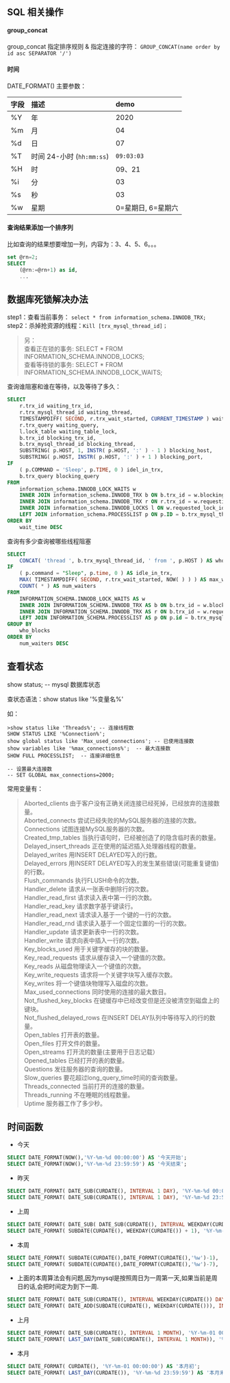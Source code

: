 ## SQL 相关操作

#### group_concat

group_concat 指定排序规则 & 指定连接的字符：
`GROUP_CONCAT(name order by id asc SEPARATOR '/')`


#### 时间

DATE_FORMAT() 主要参数：

|字段 |描述 |demo |
|:---- |:---- |:---- |
|%Y |年 |2020 |
|%m |月 |04 |
|%d |日 |07 |
|%T |时间 24-小时 (`hh:mm:ss`) |`09:03:03` |
|%H |时 |09、21|
|%i |分 |03 |
|%s |秒 |03 |
|%w |星期 |0=星期日, 6=星期六 |

#### 查询结果添加一个排序列

比如查询的结果想要增加一列，内容为：3、4、5、6。。。
```sql
set @rn=2;
SELECT
    (@rn:=@rn+1) as id,
    ...
```

## 数据库死锁解决办法
step1：查看当前事务： `select * from information_schema.INNODB_TRX;`
step2：杀掉抢资源的线程：`Kill [trx_mysql_thread_id]；`

> 另：  
> 查看正在锁的事务: SELECT * FROM INFORMATION_SCHEMA.INNODB_LOCKS;  
> 查看等待锁的事务: SELECT * FROM INFORMATION_SCHEMA.INNODB_LOCK_WAITS;

查询谁阻塞和谁在等待，以及等待了多久：
```sql
SELECT
    r.trx_id waiting_trx_id,
    r.trx_mysql_thread_id waiting_thread,
    TIMESTAMPDIFF( SECOND, r.trx_wait_started, CURRENT_TIMESTAMP ) wait_time,
    r.trx_query waiting_query,
    l.lock_table waiting_table_lock,
    b.trx_id blocking_trx_id,
    b.trx_mysql_thread_id blocking_thread,
    SUBSTRING( p.HOST, 1, INSTR( p.HOST, ':' ) - 1 ) blocking_host,
    SUBSTRING( p.HOST, INSTR( p.HOST, ':' ) + 1 ) blocking_port,
IF
    ( p.COMMAND = 'Sleep', p.TIME, 0 ) idel_in_trx,
    b.trx_query blocking_query 
FROM
    information_schema.INNODB_LOCK_WAITS w
    INNER JOIN information_schema.INNODB_TRX b ON b.trx_id = w.blocking_trx_id
    INNER JOIN information_schema.INNODB_TRX r ON r.trx_id = w.requesting_trx_id
    INNER JOIN information_schema.INNODB_LOCKS l ON w.requested_lock_id = l.lock_id
    LEFT JOIN information_schema.PROCESSLIST p ON p.ID = b.trx_mysql_thread_id 
ORDER BY
    wait_time DESC
```

查询有多少查询被哪些线程阻塞
```sql
SELECT
    CONCAT( 'thread ', b.trx_mysql_thread_id, ' from ', p.HOST ) AS who_blocks,
IF
    ( p.command = "Sleep", p.time, 0 ) AS idle_in_trx,
    MAX( TIMESTAMPDIFF( SECOND, r.trx_wait_started, NOW( ) ) ) AS max_wait_time,
    COUNT( * ) AS num_waiters 
FROM
    INFORMATION_SCHEMA.INNODB_LOCK_WAITS AS w
    INNER JOIN INFORMATION_SCHEMA.INNODB_TRX AS b ON b.trx_id = w.blocking_trx_id
    INNER JOIN INFORMATION_SCHEMA.INNODB_TRX AS r ON b.trx_id = w.requesting_trx_id
    LEFT JOIN INFORMATION_SCHEMA.PROCESSLIST AS p ON p.id = b.trx_mysql_thread_id 
GROUP BY
    who_blocks 
ORDER BY
    num_waiters DESC
```

## 查看状态
show status;  -- mysql 数据库状态

查状态语法：show status like '%变量名%'

如：
``` mysql
>show status like 'Threads%'; -- 连接线程数  
SHOW STATUS LIKE '%Connection%';    
show global status like 'Max_used_connections'; -- 已使用连接数  
show variables like '%max_connections%';  -- 最大连接数  
SHOW FULL PROCESSLIST;  -- 连接详细信息  
```

```
-- 设置最大连接数
-- SET GLOBAL max_connections=2000;
```

常用变量有：
>Aborted_clients 由于客户没有正确关闭连接已经死掉，已经放弃的连接数量。   
Aborted_connects 尝试已经失败的MySQL服务器的连接的次数。  
Connections 试图连接MySQL服务器的次数。  
Created_tmp_tables 当执行语句时，已经被创造了的隐含临时表的数量。  
Delayed_insert_threads 正在使用的延迟插入处理器线程的数量。  
Delayed_writes 用INSERT DELAYED写入的行数。  
Delayed_errors 用INSERT DELAYED写入的发生某些错误(可能重复键值)的行数。  
Flush_commands 执行FLUSH命令的次数。  
Handler_delete 请求从一张表中删除行的次数。  
Handler_read_first 请求读入表中第一行的次数。  
Handler_read_key 请求数字基于键读行。  
Handler_read_next 请求读入基于一个键的一行的次数。  
Handler_read_rnd 请求读入基于一个固定位置的一行的次数。  
Handler_update 请求更新表中一行的次数。  
Handler_write 请求向表中插入一行的次数。  
Key_blocks_used 用于关键字缓存的块的数量。  
Key_read_requests 请求从缓存读入一个键值的次数。  
Key_reads 从磁盘物理读入一个键值的次数。  
Key_write_requests 请求将一个关键字块写入缓存次数。  
Key_writes 将一个键值块物理写入磁盘的次数。  
Max_used_connections 同时使用的连接的最大数目。  
Not_flushed_key_blocks 在键缓存中已经改变但是还没被清空到磁盘上的键块。  
Not_flushed_delayed_rows 在INSERT DELAY队列中等待写入的行的数量。  
Open_tables 打开表的数量。  
Open_files 打开文件的数量。  
Open_streams 打开流的数量(主要用于日志记载）  
Opened_tables 已经打开的表的数量。  
Questions 发往服务器的查询的数量。  
Slow_queries 要花超过long_query_time时间的查询数量。  
Threads_connected 当前打开的连接的数量。  
Threads_running 不在睡眠的线程数量。  
Uptime 服务器工作了多少秒。  


## 时间函数

- 今天

``` sql
SELECT DATE_FORMAT(NOW(),'%Y-%m-%d 00:00:00') AS '今天开始';
SELECT DATE_FORMAT(NOW(),'%Y-%m-%d 23:59:59') AS '今天结束';
```

- 昨天
``` sql
SELECT DATE_FORMAT( DATE_SUB(CURDATE(), INTERVAL 1 DAY), '%Y-%m-%d 00:00:00') AS '昨天开始';
SELECT DATE_FORMAT( DATE_SUB(CURDATE(), INTERVAL 1 DAY), '%Y-%m-%d 23:59:59') AS '昨天结束';
```

- 上周
``` sql
SELECT DATE_FORMAT( DATE_SUB( DATE_SUB(CURDATE(), INTERVAL WEEKDAY(CURDATE()) DAY), INTERVAL 1 WEEK), '%Y-%m-%d 00:00:00') AS '上周一';
SELECT DATE_FORMAT( SUBDATE(CURDATE(), WEEKDAY(CURDATE()) + 1), '%Y-%m-%d 23:59:59') AS '上周末';
```

- 本周
``` sql
SELECT DATE_FORMAT( SUBDATE(CURDATE(),DATE_FORMAT(CURDATE(),'%w')-1), '%Y-%m-%d 00:00:00') AS '本周一';
SELECT DATE_FORMAT( SUBDATE(CURDATE(),DATE_FORMAT(CURDATE(),'%w')-7), '%Y-%m-%d 23:59:59') AS '本周末';
```

- 上面的本周算法会有问题,因为mysql是按照周日为一周第一天,如果当前是周日的话,会把时间定为到下一周.
``` sql
SELECT DATE_FORMAT( DATE_SUB(CURDATE(), INTERVAL WEEKDAY(CURDATE()) DAY), '%Y-%m-%d 00:00:00') AS '本周一';
SELECT DATE_FORMAT( DATE_ADD(SUBDATE(CURDATE(), WEEKDAY(CURDATE())), INTERVAL 6 DAY), '%Y-%m-%d 23:59:59') AS '本周末';
```

- 上月
``` sql
SELECT DATE_FORMAT( DATE_SUB(CURDATE(), INTERVAL 1 MONTH), '%Y-%m-01 00:00:00') AS '上月初';
SELECT DATE_FORMAT( LAST_DAY(DATE_SUB(CURDATE(), INTERVAL 1 MONTH)), '%Y-%m-%d 23:59:59') AS '上月末';
```

- 本月
``` sql
SELECT DATE_FORMAT( CURDATE(), '%Y-%m-01 00:00:00') AS '本月初';
SELECT DATE_FORMAT( LAST_DAY(CURDATE()), '%Y-%m-%d 23:59:59') AS '本月末';
```



